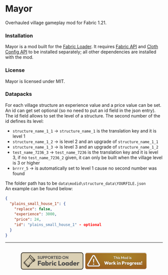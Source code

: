 # Mayor

Overhauled village gameplay mod for Fabric 1.21.

### Installation
Mayor is a mod built for the [Fabric Loader](https://fabricmc.net/). It requires [Fabric API](https://www.curseforge.com/minecraft/mc-mods/fabric-api) and [Cloth Config API](https://www.curseforge.com/minecraft/mc-mods/cloth-config) to be installed separately; all other dependencies are installed with the mod.

### License
Mayor is licensed under MIT.

### Datapacks
For each village structure an experience value and a price value can be set.  
An id can get set optional (so no need to put an id field in the json entry).  
The id field allows to set the level of a structure. The second number of the id defines its level: 
- ``structure_name_1_1`` -> `structure_name_1` is the translation key and it is level 1
- ``structure_name_1_2`` -> is level 2 and an upgrade of `structure_name_1_1`
- ``structure_name_1_3`` -> is level 3 and an upgrade of `structure_name_1_2`
- ``test_name_7236_3`` -> `test_name_7236` is the translation key and it is level 3, if no `test_name_7236_2` given, it can only be built when the village level is 3 or higher
- ``brrrr_5`` -> is automatically set to level 1 cause no second number was found

The folder path has to be ```data\modid\structure_data\YOURFILE.json```  
An example can be found below:

```json
{
  "plains_small_house_1": {
    "replace": false,
    "experience": 3000,
    "price": 24,
    "id": "plains_small_house_1" - optional
  }
}
```

---

<div style="text-align: center;">
<br>
<a href="https://fabricmc.net/"><img
    src="external/badges/supported_on_fabric_loader.png"
    alt="Supported on Fabric"
    width="200"
></a>
<a href="https://github.com/fabricated-atelier/mayor/issues"><img
    src="external/badges/work_in_progress.png"
    alt="Work in Progress"
    width="200"
></a>
</div>
